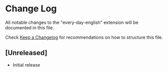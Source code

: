 # Change Log

All notable changes to the "every-day-english" extension will be documented in this file.

Check [Keep a Changelog](http://keepachangelog.com/) for recommendations on how to structure this file.

## [Unreleased]

- Initial release